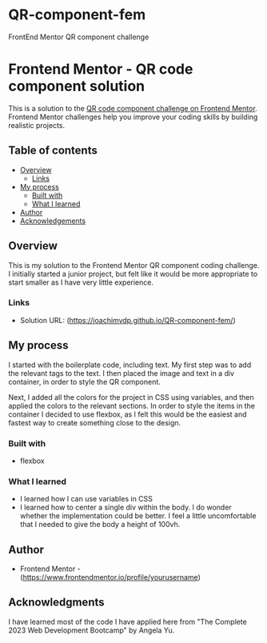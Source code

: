 # QR-component-fem
FrontEnd Mentor QR component challenge
# Frontend Mentor - QR code component solution

This is a solution to the [QR code component challenge on Frontend Mentor](https://www.frontendmentor.io/challenges/qr-code-component-iux_sIO_H). Frontend Mentor challenges help you improve your coding skills by building realistic projects. 

## Table of contents

- [Overview](#overview)
  - [Links](#links)
- [My process](#my-process)
  - [Built with](#built-with)
  - [What I learned](#what-i-learned)
- [Author](#author)
- [Acknowledgements](#acknowledgments)

## Overview

This is my solution to the Frontend Mentor QR component coding challenge. I initially started a junior project, but felt like it would be more appropriate to start smaller as I have very little experience.   

### Links

- Solution URL: (https://joachimvdp.github.io/QR-component-fem/)

## My process

I started with the boilerplate code, including text. 
My first step was to add the relevant tags to the text.
I then placed the image and text in a div container, in order to style the QR component. 

Next, I added all the colors for the project in CSS using variables, and then applied the colors to the relevant sections. In order to style the items in the container I decided to use flexbox, as I felt this would be the easiest and fastest way to create something close to the design. 

### Built with

- flexbox

### What I learned

- I learned how I can use variables in CSS
- I learned how to center a single div within the body. I do wonder whether the implementation could be better. I feel a little uncomfortable that I needed to give the body a height of 100vh. 

## Author

- Frontend Mentor - (https://www.frontendmentor.io/profile/yourusername)


## Acknowledgments

I have learned most of the code I have applied here from "The Complete 2023 Web Development Bootcamp" by Angela Yu. 



